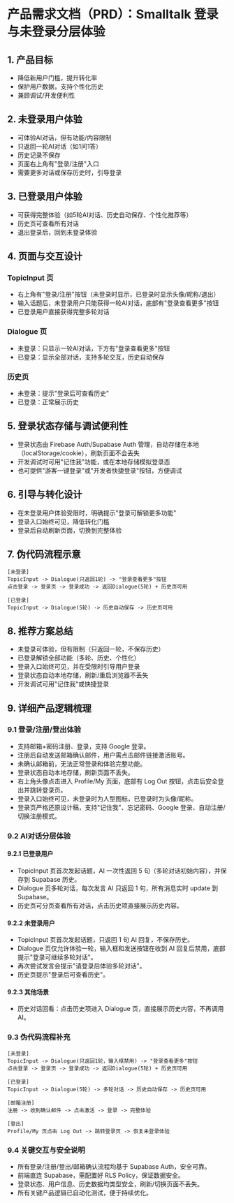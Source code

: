 # 产品需求文档（PRD）：Smalltalk 登录与未登录分层体验

## 1. 产品目标
- 降低新用户门槛，提升转化率
- 保护用户数据，支持个性化历史
- 兼顾调试/开发便利性

## 2. 未登录用户体验
- 可体验AI对话，但有功能/内容限制
- 只返回一轮AI对话（如1问1答）
- 历史记录不保存
- 页面右上角有"登录/注册"入口
- 需要更多对话或保存历史时，引导登录

## 3. 已登录用户体验
- 可获得完整体验（如5轮AI对话、历史自动保存、个性化推荐等）
- 历史页可查看所有对话
- 退出登录后，回到未登录体验

## 4. 页面与交互设计
### TopicInput 页
- 右上角有"登录/注册"按钮（未登录时显示，已登录时显示头像/昵称/退出）
- 输入话题后，未登录用户只能获得一轮AI对话，底部有"登录查看更多"按钮
- 已登录用户直接获得完整多轮对话

### Dialogue 页
- 未登录：只显示一轮AI对话，下方有"登录查看更多"按钮
- 已登录：显示全部对话，支持多轮交互，历史自动保存

### 历史页
- 未登录：提示"登录后可查看历史"
- 已登录：正常展示历史

## 5. 登录状态存储与调试便利性
- 登录状态由 Firebase Auth/Supabase Auth 管理，自动存储在本地（localStorage/cookie），刷新页面不会丢失
- 开发调试时可用"记住我"功能，或在本地存储模拟登录态
- 也可提供"游客一键登录"或"开发者快捷登录"按钮，方便调试

## 6. 引导与转化设计
- 在未登录用户体验受限时，明确提示"登录可解锁更多功能"
- 登录入口始终可见，降低转化门槛
- 登录后自动刷新页面，切换到完整体验

## 7. 伪代码流程示意
```plaintext
[未登录]
TopicInput -> Dialogue(只返回1轮) -> "登录查看更多"按钮
点击登录 -> 登录页 -> 登录成功 -> 返回Dialogue(5轮) + 历史页可用

[已登录]
TopicInput -> Dialogue(5轮) -> 历史自动保存 -> 历史页可用
```

## 8. 推荐方案总结
- 未登录可体验，但有限制（只返回一轮，不保存历史）
- 已登录解锁全部功能（多轮、历史、个性化）
- 登录入口始终可见，并在受限时引导用户登录
- 登录状态自动本地存储，刷新/重启浏览器不丢失
- 开发调试可用"记住我"或快捷登录 

## 9. 详细产品逻辑梳理

### 9.1 登录/注册/登出体验
- 支持邮箱+密码注册、登录，支持 Google 登录。
- 注册后自动发送邮箱确认邮件，用户需点击邮件链接激活账号。
- 未确认邮箱前，无法正常登录和体验完整功能。
- 登录状态自动本地存储，刷新页面不丢失。
- 右上角头像点击进入 Profile/My 页面，底部有 Log Out 按钮，点击后安全登出并跳转登录页。
- 登录入口始终可见，未登录时为人型图标，已登录时为头像/昵称。
- 登录页严格还原设计稿，支持"记住我"、忘记密码、Google 登录、自动注册/切换注册模式。

### 9.2 AI对话分层体验
#### 9.2.1 已登录用户
- TopicInput 页首次发起话题，AI 一次性返回 5 句（多轮对话初始内容），并保存到 Supabase 历史。
- Dialogue 页多轮对话，每次发言 AI 只返回 1 句，所有消息实时 update 到 Supabase。
- 历史页可分页查看所有对话，点击历史项直接展示历史内容。

#### 9.2.2 未登录用户
- TopicInput 页首次发起话题，只返回 1 句 AI 回复，不保存历史。
- Dialogue 页仅允许体验一轮，输入框和发送按钮在收到 AI 回复后禁用，底部提示"登录可继续多轮对话"。
- 再次尝试发言会提示"请登录后体验多轮对话"。
- 历史页提示"登录后可查看历史"。

#### 9.2.3 其他场景
- 历史对话回看：点击历史项进入 Dialogue 页，直接展示历史内容，不再调用 AI。

### 9.3 伪代码流程补充
```plaintext
[未登录]
TopicInput -> Dialogue(只返回1轮，输入框禁用) -> "登录查看更多"按钮
点击登录 -> 登录页 -> 登录成功 -> 返回Dialogue(5轮) + 历史页可用

[已登录]
TopicInput -> Dialogue(5轮) -> 多轮对话 -> 历史自动保存 -> 历史页可用

[邮箱注册]
注册 -> 收到确认邮件 -> 点击激活 -> 登录 -> 完整体验

[登出]
Profile/My 页点击 Log Out -> 跳转登录页 -> 恢复未登录体验
```

### 9.4 关键交互与安全说明
- 所有登录/注册/登出/邮箱确认流程均基于 Supabase Auth，安全可靠。
- 前端直连 Supabase，需配置好 RLS Policy，保证数据安全。
- 登录状态、用户信息、历史数据均类型安全，刷新/切换页面不丢失。
- 所有关键产品逻辑已自动化测试，便于持续优化。 